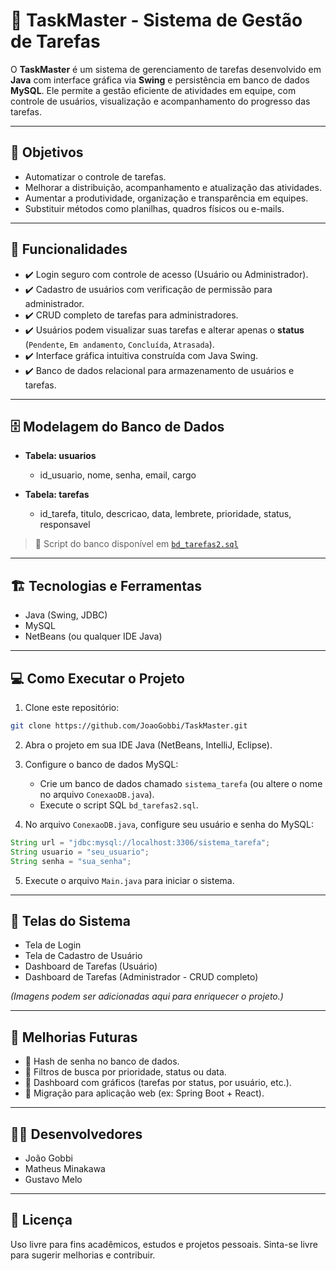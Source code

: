
# 🚀 TaskMaster - Sistema de Gestão de Tarefas

O **TaskMaster** é um sistema de gerenciamento de tarefas desenvolvido em **Java** com interface gráfica via **Swing** e persistência em banco de dados **MySQL**. Ele permite a gestão eficiente de atividades em equipe, com controle de usuários, visualização e acompanhamento do progresso das tarefas.

---

## 🎯 Objetivos

- Automatizar o controle de tarefas.
- Melhorar a distribuição, acompanhamento e atualização das atividades.
- Aumentar a produtividade, organização e transparência em equipes.
- Substituir métodos como planilhas, quadros físicos ou e-mails.

---

## 🧠 Funcionalidades

- ✔️ Login seguro com controle de acesso (Usuário ou Administrador).
- ✔️ Cadastro de usuários com verificação de permissão para administrador.
- ✔️ CRUD completo de tarefas para administradores.
- ✔️ Usuários podem visualizar suas tarefas e alterar apenas o **status** (`Pendente`, `Em andamento`, `Concluída`, `Atrasada`).
- ✔️ Interface gráfica intuitiva construída com Java Swing.
- ✔️ Banco de dados relacional para armazenamento de usuários e tarefas.

---

## 🗄️ Modelagem do Banco de Dados

- **Tabela: usuarios**
  - id_usuario, nome, senha, email, cargo

- **Tabela: tarefas**
  - id_tarefa, titulo, descricao, data, lembrete, prioridade, status, responsavel

> 🔗 Script do banco disponível em [`bd_tarefas2.sql`](./bd_tarefas2.sql)

---

## 🏗️ Tecnologias e Ferramentas

- Java (Swing, JDBC)
- MySQL
- NetBeans (ou qualquer IDE Java)

---

## 💻 Como Executar o Projeto

1. Clone este repositório:
```bash
git clone https://github.com/JoaoGobbi/TaskMaster.git
```

2. Abra o projeto em sua IDE Java (NetBeans, IntelliJ, Eclipse).

3. Configure o banco de dados MySQL:
   - Crie um banco de dados chamado `sistema_tarefa` (ou altere o nome no arquivo `ConexaoDB.java`).
   - Execute o script SQL `bd_tarefas2.sql`.

4. No arquivo `ConexaoDB.java`, configure seu usuário e senha do MySQL:
```java
String url = "jdbc:mysql://localhost:3306/sistema_tarefa";
String usuario = "seu_usuario";
String senha = "sua_senha";
```

5. Execute o arquivo `Main.java` para iniciar o sistema.

---

## 📸 Telas do Sistema

- Tela de Login
- Tela de Cadastro de Usuário
- Dashboard de Tarefas (Usuário)
- Dashboard de Tarefas (Administrador - CRUD completo)

*(Imagens podem ser adicionadas aqui para enriquecer o projeto.)*

---

## 🚀 Melhorias Futuras

- 🔧 Hash de senha no banco de dados.
- 🔧 Filtros de busca por prioridade, status ou data.
- 🔧 Dashboard com gráficos (tarefas por status, por usuário, etc.).
- 🔧 Migração para aplicação web (ex: Spring Boot + React).

---

## 👨‍💻 Desenvolvedores

- João Gobbi
- Matheus Minakawa
- Gustavo Melo

---

## 📜 Licença

Uso livre para fins acadêmicos, estudos e projetos pessoais.
Sinta-se livre para sugerir melhorias e contribuir.
